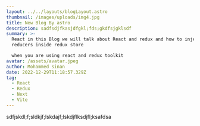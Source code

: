 ```yaml
---
layout: ../../layouts/blogLayout.astro
thumbnail: /images/uploads/img4.jpg
title: New Blog By astro
description: sadfsdjfkasjdfgkl;fds;gkdfsjgklsdf
summary: >-
  React in this Blog we will talk about React and redux and how to inject
  reducers inside redux store 

  when you are using react and redux toolkit
avatar: /assets/avatar.jpeg
author: Mohammed sinan
date: 2022-12-29T11:18:57.329Z
tag:
  - React
  - Redux
  - Next
  - Vite
---
```


s﻿dfjskdl;f;sldkjf;lskdajf;lskdjflksdjfl;ksafdsa
